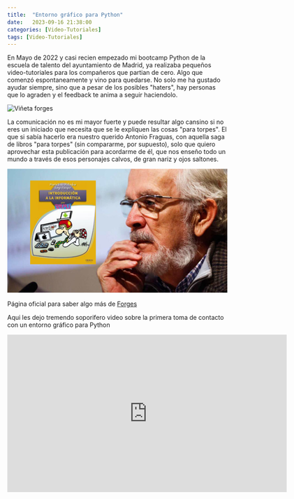 ```yaml
---
title:  "Entorno gráfico para Python"
date:   2023-09-16 21:38:00
categories: [Video-Tutoriales]
tags: [Video-Tutoriales]
---
```


En Mayo de 2022 y casi recien empezado mi bootcamp Python de la escuela de talento del ayuntamiento de Madrid, ya realizaba pequeños video-tutoriales para los compañeros que partian de cero. Algo que comenzó espontaneamente y vino para quedarse. No solo me ha gustado ayudar siempre, sino que a pesar de los posibles "haters", hay personas que lo agraden y el feedback te anima a seguir haciendolo.

<img class="centrar" src="/images/viñeta.jpg" alt="Viñeta forges">

La comunicación no es mi mayor fuerte y puede resultar algo cansino si no eres un iniciado que necesita que se le expliquen las cosas "para torpes". El que si sabía hacerlo era nuestro querido Antonio Fraguas, con aquella saga de libros "para torpes" (sin compararme, por supuesto), solo que quiero aprovechar esta publicación para acordarme de él, que nos enseño todo un mundo a través de esos personajes calvos, de gran nariz y ojos saltones. 


<img class="centrar" src="/images/forges.png" alt="Antonio Fraguas">

Página oficial para saber algo más de [Forges][Forges]

[Forges]: https://www.forges.com/


Aqui les dejo tremendo soporifero video sobre la primera toma de contacto con un entorno gráfico para Python

<div class="myvideodiv">
<iframe class="myvideo" width="640" height="360" frameborder="0" src="https://mega.nz/embed/Z3YUyLpT#pULNgK7RTUol5U6YtwVTrVSVh1zdW4XW1hzhB3sOjnI" allowfullscreen >
</iframe>

</div>
